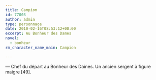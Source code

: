 ```yaml
---
title: Campion
id: 77003
author: admin
type: personnage
date: 2010-02-16T08:53:12+00:00
excerpt: Au Bonheur des Dames
novel:
  - bonheur
rm_character_name_main: Campion

---
```

— Chef du départ au Bonheur des Daines. Un ancien sergent à figure maigre [49]. 